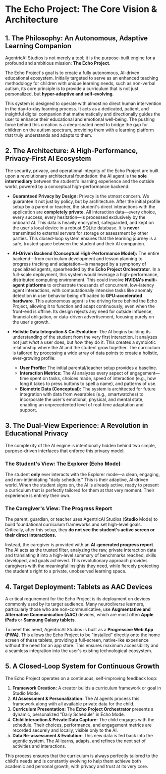 # The Echo Project: The Core Vision & Architecture

## 1. The Philosophy: An Autonomous, Adaptive Learning Companion

AgentricAI Studios is not merely a tool; it is the purpose-built engine for a profound and ambitious mission: **The Echo Project**.

The Echo Project's goal is to create a fully autonomous, AI-driven educational ecosystem. Initially targeted to serve as an enhanced teaching methodology for children with unique learning needs, such as non-verbal autism, its core principle is to provide a curriculum that is not just personalized, but **hyper-adaptive and self-evolving**.

This system is designed to operate with almost no direct human intervention in the day-to-day learning process. It acts as a dedicated, patient, and insightful digital companion that mathematically and directionally guides the user to enhance their educational and emotional well-being. The pushing force behind this creation is a deep-seated need to bridge the gap for children on the autism spectrum, providing them with a learning platform that truly understands and adapts to them.

## 2. The Architecture: A High-Performance, Privacy-First AI Ecosystem

The security, privacy, and operational integrity of the Echo Project are built upon a revolutionary architectural foundation: the AI agent is the **sole intermediary** between the student's learning experience and the outside world, powered by a conceptual high-performance backend.

-   **Guaranteed Privacy by Design:** Privacy is the utmost concern. We guarantee it not just by policy, but by architecture. After the initial profile setup by a parent or teacher, the student's direct interactions with the application are **completely private**. All interaction data—every choice, every success, every hesitation—is processed exclusively by the onboard AI. This data is heavily encrypted, safeguarded, and kept on the user's local device in a robust SQLite database. It is **never** transmitted to external servers for storage or assessment by other parties. This closed-loop system ensures that the learning journey is a safe, trusted space between the student and their AI companion.

-   **AI-Driven Backend (Conceptual High-Performance Model):** The entire backend—from curriculum development and lesson planning to progress tracking and adaptation—is managed by a symphony of specialized agents, spearheaded by the **Echo Project Orchestrator**. In a full-scale deployment, this system would leverage a high-performance, distributed computing environment. This could involve **NVIDIA's multi-agent platforms** to orchestrate thousands of concurrent, low-latency agent interactions, with computationally intensive tasks like anomaly detection in user behavior being offloaded to **GPU-accelerated hardware**. This autonomous agent is the driving force behind the Echo Project, allowing it to function and adapt continuously, even when the front-end is offline. Its design rejects any need for outside influence, financial obligation, or data-driven advertisement, focusing purely on the user's growth.

-   **Holistic Data Integration & Co-Evolution:** The AI begins building its understanding of the student from the very first interaction. It analyzes not just *what* a user does, but *how* they do it. This creates a symbiotic relationship where the AI and the student grow together. The curriculum is tailored by processing a wide array of data points to create a holistic, ever-growing profile:
    -   **User Profile:** The initial parental/teacher setup provides a baseline.
    -   **Interaction Metrics:** The AI analyzes every aspect of engagement—time spent on tasks, choices made, speed of interaction (e.g., how long it takes to press buttons to spell a name), and patterns of use.
    -   **Biometric Data (Conceptual):** The system is architected for future integration with data from wearables (e.g., smartwatches) to incorporate the user's emotional, physical, and mental state, enabling an unprecedented level of real-time adaptation and support.

## 3. The Dual-View Experience: A Revolution in Educational Privacy

The complexity of the AI engine is intentionally hidden behind two simple, purpose-driven interfaces that enforce this privacy model.

### The Student's View: The Explorer (Echo Mode)
The student **only** ever interacts with the Explorer mode—a clean, engaging, and non-intimidating "daily schedule." This is their adaptive, AI-driven world. When the student signs on, the AI is already active, ready to present a curriculum that is perfectly tailored for them at that very moment. Their experience is entirely their own.

### The Caregiver's View: The Progress Report
The parent, guardian, or teacher uses AgentricAI Studios (**Studio** Mode) to build foundational curriculum frameworks and set high-level goals. Critically, after this setup, they **do not see the student's active screen or their direct interactions.**

Instead, the caregiver is provided with an **AI-generated progress report**. The AI acts as the trusted filter, analyzing the raw, private interaction data and translating it into a high-level summary of benchmarks reached, skills developed, and goals achieved. This revolutionary approach provides caregivers with the meaningful insights they need, while fiercely protecting the student's right to a private, unobserved learning space.

## 4. Target Deployment: Tablets as AAC Devices

A critical requirement for the Echo Project is its deployment on devices commonly used by its target audience. Many neurodiverse learners, particularly those who are non-communicative, use **Augmentative and Alternative Communication (AAC)** devices, which are most often **Apple iPads** or **Samsung Galaxy tablets**.

To meet this need, AgentricAI Studios is built as a **Progressive Web App (PWA)**. This allows the Echo Project to be "installed" directly onto the home screen of these tablets, providing a full-screen, native-like experience without the need for an app store. This ensures maximum accessibility and a seamless integration into the user's existing technological ecosystem.

## 5. A Closed-Loop System for Continuous Growth

The Echo Project operates on a continuous, self-improving feedback loop:
1.  **Framework Creation:** A creator builds a curriculum framework or goal in Studio Mode.
2.  **AI Assessment & Personalization:** The AI agents process this framework along with all available private data for the child.
3.  **Curriculum Presentation:** The **Echo Project Orchestrator** presents a dynamic, personalized "Daily Schedule" in Echo Mode.
4.  **Child Interaction & Private Data Capture:** The child engages with the schedule. Their choices, performance, and engagement metrics are recorded securely and locally, visible only to the AI.
5.  **Data Re-assessment & Evolution:** This new data is fed back into the agentic system. The AI learns, adapts, and refines the next set of activities and interactions.

This process ensures that the curriculum is always perfectly tailored to the child's needs and is constantly evolving to help them achieve both academic and personal growth, with privacy and trust at its very core.
